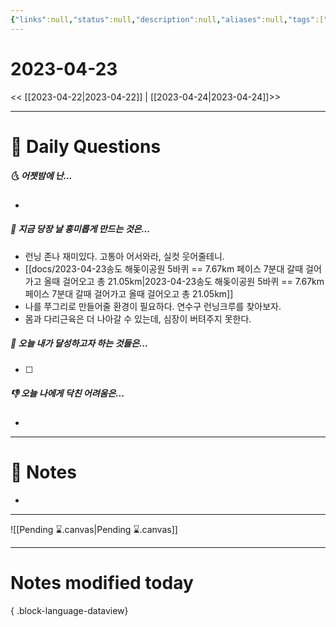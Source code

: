 ```yaml
---
{"links":null,"status":null,"description":null,"aliases":null,"tags":[" DailyNote "],"created":"2023-04-23T21:17:31","updated":"2025-01-14T18:41:20","title":"2023-04-23","dg-publish":true,"permalink":"/docs/daily-notes/2023-04-23/","dgPassFrontmatter":true}
---
```



# 2023-04-23

<< [[2023-04-22\|2023-04-22]] | [[2023-04-24\|2023-04-24]]>>

---

# 📅 Daily Questions

##### 🌜 어젯밤에 난...

- 

##### 🙌 지금 당장 날 흥미롭게 만드는 것은...

- 런닝 존나 재미있다. 고통아 어서와라, 실컷 웃어줄테니.
- [[docs/2023-04-23송도 해돚이공원 5바퀴 == 7.67km 페이스 7분대 갈때 걸어가고 올때 걸어오고 총 21.05km\|2023-04-23송도 해돚이공원 5바퀴 == 7.67km 페이스 7분대 갈때 걸어가고 올때 걸어오고 총 21.05km]]
- 나를 쭈그리로 만들어줄 환경이 필요하다. 연수구 런닝크루를 찾아보자.
- 몸과 다리근육은 더 나아갈 수 있는데, 심장이 버텨주지 못한다.

##### 🚀 오늘 내가 달성하고자 하는 것들은...

- [ ] 

##### 👎 오늘 나에게 닥친 어려움은...

- 

---

# 📝 Notes

- 

___

![[Pending ⌛.canvas\|Pending ⌛.canvas]]

---

# Notes modified today


{ .block-language-dataview}
